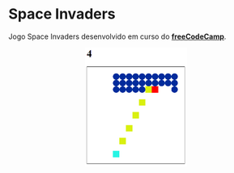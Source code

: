 # Space Invaders
Jogo Space Invaders desenvolvido em curso do **[freeCodeCamp](https://www.freecodecamp.org/)**.

<p align="center">
  <img src="./space-invaders-1.png" width="40%">
</p>
